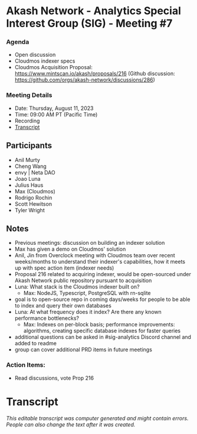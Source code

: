 # Akash Network - Analytics Special Interest Group (SIG) - Meeting #7

### **Agenda**

- Open discussion
- Cloudmos indexer specs
- Cloudmos Acquisition Proposal: https://www.mintscan.io/akash/proposals/216 (Github discussion: https://github.com/orgs/akash-network/discussions/286)

### **Meeting Details**

- Date: Thursday, August 11, 2023
- Time: 09:00 AM PT (Pacific Time)
- Recording
- [Transcript](#transcript)

## **Participants**

- Anil Murty
- Cheng Wang
- envy | Neta DAO
- Joao Luna
- Julius Haus
- Max (Cloudmos)
- Rodrigo Rochin
- Scott Hewitson
- Tyler Wright

## Notes

- Previous meetings: discussion on building an indexer solution
- Max has given a demo on Cloudmos' solution
- Anil, Jin from Overclock meeting with Cloudmos team over recent weeks/months to understand their indexer's capabilities, how it meets up with spec action item (indexer needs)
- Proposal 216 related to acquiring indexer, would be open-sourced under Akash Network public repository pursuant to acquisition
- Luna: What stack is the Cloudmos indexer built on?
  - Max: NodeJS, Typescript, PostgreSQL with rn-sqlite
- goal is to open-source repo in coming days/weeks for people to be able to index and query their own databases
- Luna: At what frequency does it index? Are there any known performance bottlenecks? 
  - Max: Indexes on per-block basis; performance improvements: algorithms, creating specific database indexes for faster queries
- additional questions can be asked in #sig-analytics Discord channel and added to readme
- group can cover additional PRD items in future meetings

### Action Items:
- Read discussions, vote Prop 216

# **Transcript**
_This editable transcript was computer generated and might contain errors. People can also change the text after it was created._
